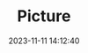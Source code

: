 ---
weight: 1
images:
- /images/edited/195.jpeg
title: Picture
date: 2023-11-11 14:12:40
tags: [luminar neo,work,cat]
---